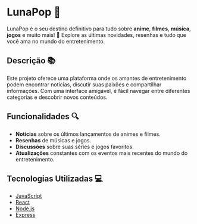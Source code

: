 # LunaPop 🎉

LunaPop é o seu destino definitivo para tudo sobre **anime**, **filmes**, **música**, **jogos** e muito mais! 🌟 Explore as últimas novidades, resenhas e tudo que você ama no mundo do entretenimento.

## Descrição 📚

Este projeto oferece uma plataforma onde os amantes de entretenimento podem encontrar notícias, discutir suas paixões e compartilhar informações. Com uma interface amigável, é fácil navegar entre diferentes categorias e descobrir novos conteúdos.

## Funcionalidades 🔍

- **Notícias** sobre os últimos lançamentos de animes e filmes.
- **Resenhas** de músicas e jogos.
- **Discussões** sobre suas séries e jogos favoritos.
- **Atualizações** constantes com os eventos mais recentes do mundo do entretenimento.

## Tecnologias Utilizadas 💻

- [JavaScript](https://www.javascript.com/)
- [React](https://reactjs.org/)
- [Node.js](https://nodejs.org/)
- [Express](https://expressjs.com/)


